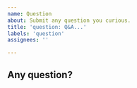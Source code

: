 ```yaml
---
name: Question
about: Submit any question you curious.
title: 'question: Q&A...'
labels: 'question'
assignees: ''

---
```


## Any question?